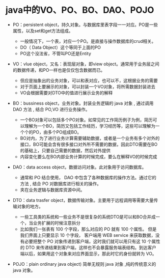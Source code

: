 # java中的VO、PO、BO、DAO、POJO

- PO：persistent object，持久对象。与数据库里表字段一一对应。PO是一些属性，以及set和get方法组成。
  - 一般情况下，一个表，对应一个PO。是直接与操作数据库的crud相关。
  - DO（ Data Object）这个等同于上面的PO
  - PO这个没法省，不管叫PO还是Entity

- VO：vlue object，又名：表现层对象，即view object。通常用于业务层之间的数据传递，和PO一样也是仅仅包含数据而已。
  - 但应是抽象出的业务对象，可以和表对应，也可以不，这根据业务的需要
  - 对于页面上要展示的对象，可以封装一个VO对象，将所需数据封装进去
  - VO会根据需要对DTO中的值进行展示业务的解释

- BO：bussiness object，业务对象。封装业务逻辑的 java 对象 , 通过调用 DAO 方法 , 结合 PO,VO 进行业务操作。 
  - 一个BO对象可以包括多个PO对象。如常见的工作简历例子为例，简历可以理解为一个BO，简历又包括工作经历，学习经历等，这些可以理解为一个个的PO，由多个PO组成BO。
  - BO对内，为了进行业务计算需要辅助数据，或者是一个业务有多个对外的接口，BO可能会含有很多接口对外所不需要的数据，因此DTO需要在BO的基础上，只要自己需要的数据，然后对外提供
  - 内容变化要么在BO内部业务计算的时候完成，要么在解释VO的时候完成

- DAO：data access object，数据访问对象。此对象用于访问数据库。
  - 通常和 PO 结合使用， DAO 中包含了各种数据库的操作方法。通过它的方法 , 结合 PO 对数据库进行相关的操作。
  - 夹在业务逻辑与数据库资源中间。

- DTO：data trasfer object，数据传输对象。主要用于远程调用等需要大量传输对象的地方。
  - 一些工具类的系统和一些业务不是很复杂的系统DTO是可以和BO合并成一个，当业务扩展的时候注意拆分
  - 比如我们一张表有 100 个字段，那么对应的 PO 就有 100 个属性。 但是我们界面上只要显示 10 个字段， 客户端用 WEB service 来获取数据，没有必要把整个 PO 对象传递到客户端，这时我们就可以用只有这 10 个属性的 DTO 来传递结果到客户端，这样也不会暴露服务端表结构。到达客户端以后，如果用这个对象来对应界面显示，那此时它的身份就转为 VO。

- POJO：plain ordinary java object) 简单无规则 java 对象 ,纯的传统意义的 java 对象。
